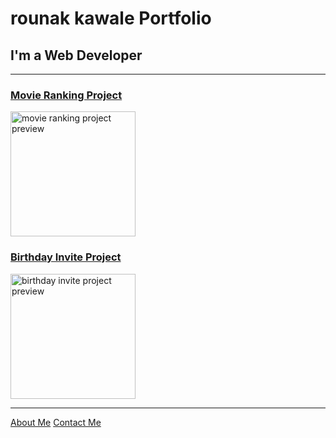 <!DOCTYPE html>
<html lang="en">
<head>
    <meta charset="UTF-8">
    <title>portfolio project</title>
</head>
<body>
    <h1>rounak kawale Portfolio</h1>
  <h2>I'm a Web Developer</h2>
  <hr />
  <h3><a href="../2.4 Movie Ranking Project/index.html">Movie Ranking Project</a></h3>
  <img src="./assets/images/Screenshot 2024-07-27 131408.png" height="200" alt="movie ranking project preview"/>
  <h3><a href="../3.4 Birthday Invite Project/index.html">Birthday Invite Project</a></h3>
  <img src="./public/Screenshot 2024-07-27 132745.png" height="200" alt="birthday invite project preview"/>
  <hr />
  <a href="./public/about.html">About Me</a>
  <a href="./public/contact.html">Contact Me</a>
</body>
</html>

